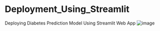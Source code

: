 # Deployment_Using_Streamlit
Deploying Diabetes Prediction Model Using Streamlit Web App
![image](https://github.com/Sandesh-verma/Deployment_Using_Streamlit/assets/92256338/b609ba94-4509-4adc-879a-4ef0eec7fa28)
